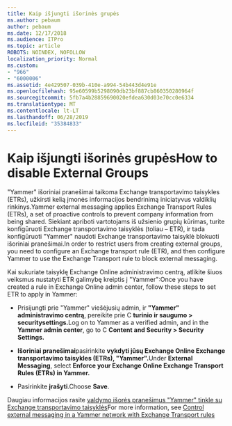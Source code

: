 ```yaml
---
title: Kaip išjungti išorinės grupės
ms.author: pebaum
author: pebaum
ms.date: 12/17/2018
ms.audience: ITPro
ms.topic: article
ROBOTS: NOINDEX, NOFOLLOW
localization_priority: Normal
ms.custom:
- "966"
- "6000006"
ms.assetid: 4e429507-039b-410e-a994-54b443d4e91e
ms.openlocfilehash: 95e60599b5298090db23bf887cb860350280964f
ms.sourcegitcommit: 5fb7a4b28859690020efdea630d03e70cc0e6334
ms.translationtype: MT
ms.contentlocale: lt-LT
ms.lasthandoff: 06/28/2019
ms.locfileid: "35384833"
---
```

# <a name="how-to-disable-external-groups"></a><span data-ttu-id="e3027-102">Kaip išjungti išorinės grupės</span><span class="sxs-lookup"><span data-stu-id="e3027-102">How to disable External Groups</span></span>

<span data-ttu-id="e3027-103">"Yammer" išoriniai pranešimai taikoma Exchange transportavimo taisykles (ETRs), užkirsti kelią įmonės informacijos bendrinimą iniciatyvus valdiklių rinkinys.</span><span class="sxs-lookup"><span data-stu-id="e3027-103">Yammer external messaging applies Exchange Transport Rules (ETRs), a set of proactive controls to prevent company information from being shared.</span></span> <span data-ttu-id="e3027-104">Siekiant apriboti vartotojams iš užsienio grupių kūrimas, turite konfigūruoti Exchange transportavimo taisyklės (toliau – ETR), ir tada konfigūruoti "Yammer" naudoti Exchange transportavimo taisyklė blokuoti išoriniai pranešimai.</span><span class="sxs-lookup"><span data-stu-id="e3027-104">In order to restrict users from creating external groups, you need to configure an Exchange transport rule (ETR), and then configure Yammer to use the Exchange Transport rule to block external messaging.</span></span>
  
<span data-ttu-id="e3027-105">Kai sukuriate taisyklę Exchange Online administravimo centrą, atlikite šiuos veiksmus nustatyti ETR galimybę kreiptis į "Yammer":</span><span class="sxs-lookup"><span data-stu-id="e3027-105">Once you have created a rule in Exchange Online admin center, follow these steps to set ETR to apply in Yammer:</span></span>
  
- <span data-ttu-id="e3027-106">Prisijungti prie "Yammer" viešėjusių admin, ir **"Yammer" administravimo centrą**, pereikite prie C **turinio ir saugumo \> securitysettings.**</span><span class="sxs-lookup"><span data-stu-id="e3027-106">Log on to Yammer as a verified admin, and in the **Yammer admin center**, go to C **Content and Security \> Security Settings.**</span></span>

- <span data-ttu-id="e3027-107">**Išoriniai pranešimai**pasirinkite **vykdyti jūsų Exchange Online Exchange transportavimo taisykles (ETRs), "Yammer".**</span><span class="sxs-lookup"><span data-stu-id="e3027-107">Under **External Messaging**, select **Enforce your Exchange Online Exchange Transport Rules (ETRs) in Yammer.**</span></span>

- <span data-ttu-id="e3027-108">Pasirinkite **įrašyti**.</span><span class="sxs-lookup"><span data-stu-id="e3027-108">Choose **Save**.</span></span>

<span data-ttu-id="e3027-109">Daugiau informacijos rasite [valdymo išorės pranešimus "Yammer" tinkle su Exchange transportavimo taisyklės](https://support.office.com/article/Control-external-messaging-in-a-Yammer-network-with-Exchange-Transport-Rules-f8fd6403-c8f3-4307-9230-65304d6000d9)</span><span class="sxs-lookup"><span data-stu-id="e3027-109">For more information, see [Control external messaging in a Yammer network with Exchange Transport rules](https://support.office.com/article/Control-external-messaging-in-a-Yammer-network-with-Exchange-Transport-Rules-f8fd6403-c8f3-4307-9230-65304d6000d9)</span></span>
  